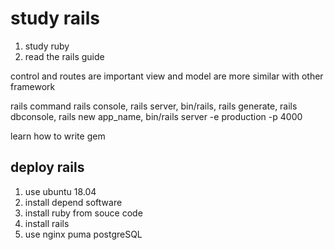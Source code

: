 # study rails

1. study ruby
2. read the rails guide

control and routes are important
view and model are more similar with other framework

rails command
rails console, rails server, bin/rails, rails generate, rails dbconsole, rails new app_name, 
bin/rails server -e production -p 4000

learn how to write gem 

## deploy rails
1. use ubuntu 18.04
2. install depend software
3. install ruby from souce code
4. install rails
5. use nginx puma postgreSQL
